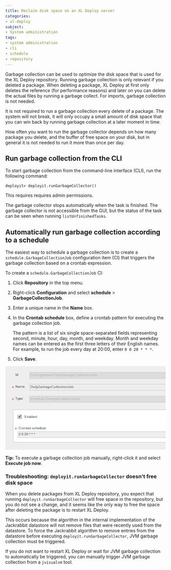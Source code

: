 ```yaml
---
title: Reclaim disk space on an XL Deploy server
categories:
- xl-deploy
subject:
- System administration
tags:
- system administration
- cli
- schedule
- repository
---
```


Garbage collection can be used to optimize the disk space that is used for the XL Deploy repository. Running garbage collection is only relevant if you deleted a package. When deleting a package, XL Deploy at first only deletes the reference (for performance reasons) and later on you can delete the actual files by running a garbage collect. For imports, garbage collection is not needed.

It is not required to run a garbage collection every delete of a package. The system will not break, it will only occupy a small amount of disk space that you can win back by running garbage collection at a later moment in time.

How often you want to run the garbage collector depends on how many package you delete, and the buffer of free space on your disk, but in general it is not needed to run it more than once per day.

## Run garbage collection from the CLI

To start garbage collection from the command-line interface (CLI), run the following command:

    deployit> deployit.runGarbageCollector()

This requires requires admin permissions.

The garbage collector stops automatically when the task is finished. The garbage collector is not accessible from the GUI, but the status of the task can be seen when running `listUnfinishedTasks`.

## Automatically run garbage collection according to a schedule

The easiest way to schedule a garbage collection is to create a `schedule.GarbageCollectionJob` configuration item (CI) that triggers the garbage collection based on a crontab expression.

To create a `schedule.GarbageCollectionJob` CI:

1. Click **Repository** in the top menu.
2. Right-click **Configuration** and select **schedule** > **GarbageCollectionJob**.
3. Enter a unique name in the **Name** box.
4. In the **Crontab schedule** box, define a crontab pattern for executing the garbage collection job.

    The pattern is a list of six single space-separated fields representing second, minute, hour, day, month, and weekday. Month and weekday names can be entered as the first three letters of their English names. For example, to run the job every day at 20:00, enter `0 0 20 * * *`.

5. Click **Save**.

![Garbage collection job](images/system-admin-gc-job.png)

**Tip:** To execute a garbage collection job manually, right-click it and select **Execute job now**.

### Troubleshooting: `deployit.runGarbageCollector` doesn't free disk space

When you delete packages from XL Deploy repository, you expect that running `deployit.runGarbageCollector` will free space in the repository, but you do not see a change, and it seems like the only way to free the space after deleting the package is to restart XL Deploy.

This occurs because the algorithm in the internal implementation of the Jackrabbit datastore will not remove files that were recently used from the datastore. To force the Jackrabbit algorithm to remove entries from the datastore before executing `deployit.runGarbageCollector`, JVM garbage collection must be triggered.

If you do not want to restart XL Deploy or wait for JVM garbage collection to automatically be triggered, you can manually trigger JVM garbage collection from a `jvisualvm` tool.
